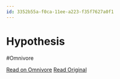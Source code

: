 ```yaml
---
id: 3352b55a-f0ca-11ee-a223-f35f7627a0f1
---
```


# Hypothesis
#Omnivore

[Read on Omnivore](https://omnivore.app/me/hypothesis-18e9de76b07)
[Read Original](https://hypothes.is/a/bApeZvDFEe6oShsqmkgy3Q)

